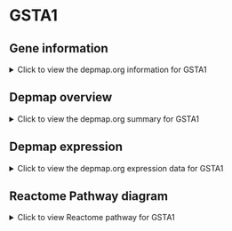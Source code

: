 <h1>GSTA1</h1>

<h2>Gene information</h2>
<details>
  <summary>Click to view the depmap.org information for GSTA1</summary>
  <iframe src="https://depmap.org/portal/gene/GSTA1?tab=about" style="border:none;width:100%;height:800px"></iframe>
</details>

<h2>Depmap overview</h2>
<details>
  <summary>Click to view the depmap.org summary for GSTA1</summary>
  <iframe src="https://depmap.org/portal/gene/GSTA1?tab=overview" style="border:none;width:100%;height:800px"></iframe>
</details>

<h2>Depmap expression</h2>
<details>
  <summary>Click to view the depmap.org expression data for GSTA1</summary>
  <iframe src="https://depmap.org/portal/gene/GSTA1?tab=characterization" style="border:none;width:100%;height:800px"></iframe>
</details>



<h2>Reactome Pathway diagram</h2>
<details>
  <summary>Click to view Reactome pathway for GSTA1</summary>
  <p>Glutathione conjugation</p>
  <iframe src="https://reactome.org/PathwayBrowser/#/R-HSA-156590" style="border:none;width:100%;height:800px"></iframe>
</details>




